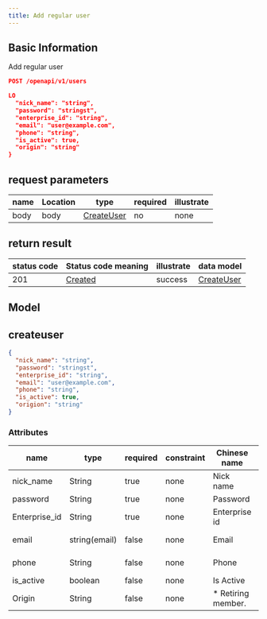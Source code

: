 ```yaml
---
title: Add regular user
---
```


## Basic Information

Add regular user

```json title="请求路径"
POST /openapi/v1/users
```

```json title="Body请求参数"
LO
  "nick_name": "string",
  "password": "stringst",
  "enterprise_id": "string",
  "email": "user@example.com",
  "phone": "string",
  "is_active": true,
  "origin": "string"
}
```

## request parameters

| name | Location | type                      | required | illustrate |
| ---- | -------- | ------------------------- | -------- | ---------- |
| body | body     | [CreateUser](#createuser) | no       | none       |

## return result

| status code | Status code meaning                                          | illustrate | data model                |
| ----------- | ------------------------------------------------------------ | ---------- | ------------------------- |
| 201         | [Created](https://tools.ietf.org/html/rfc7231#section-6.3.2) | success    | [CreateUser](#createuser) |

## Model

## createuser

```json
{
  "nick_name": "string",
  "password": "stringst",
  "enterprise_id": "string",
  "email": "user@example.com",
  "phone": "string",
  "is_active": true,
  "origion": "string"
}

```

### Attributes

| name                               | type                             | required | constraint | Chinese name                        | illustrate                         |
| ---------------------------------- | -------------------------------- | -------- | ---------- | ----------------------------------- | ---------------------------------- |
| nick_name     | String                           | true     | none       | Nick name                           | User's Nickname                    |
| password                           | String                           | true     | none       | Password                            | Password                           |
| Enterprise_id | String                           | true     | none       | Enterprise id                       | Enterprise_id |
| email                              | string(email) | false    | none       | Email                               | email address                      |
| phone                              | String                           | false    | none       | Phone                               | cellphone number                   |
| is_active     | boolean                          | false    | none       | Is Active                           | active state                       |
| Origin                             | String                           | false    | none       | \* Retiring member. | User source                        |